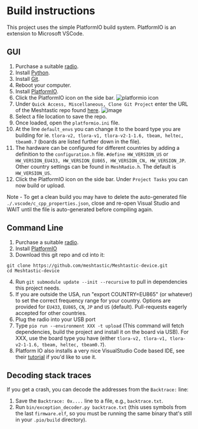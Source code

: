 # Build instructions

This project uses the simple PlatformIO build system. PlatformIO is an extension to Microsoft VSCode.

## GUI
1. Purchase a suitable [radio](https://github.com/meshtastic/Meshtastic-device/wiki/Hardware-Information).
2. Install [Python](https://www.python.org/downloads/).
3. Install [Git](https://git-scm.com/downloads).
4. Reboot your computer.
5. Install [PlatformIO](https://platformio.org/platformio-ide).
6. Click the PlatformIO icon on the side bar. ![platformio icon](https://user-images.githubusercontent.com/47490997/89482668-77c7ea00-d7ee-11ea-8785-5faf8ff99800.png)
7. Under `Quick Access, Miscellaneous, Clone Git Project` enter the URL of the Meshtastic repo found [here](https://github.com/meshtastic/Meshtastic-device). ![image](https://user-images.githubusercontent.com/47490997/89483047-4c91ca80-d7ef-11ea-91f4-1d53d4e8acd9.png) 
8. Select a file location to save the repo.
9. Once loaded, open the `platformio.ini` file. 
10. At the line `default_envs` you can change it to the board type you are building for ie. `tlora-v2, tlora-v1, tlora-v2-1-1.6, tbeam, heltec, tbeam0.7` (boards are listed further down in the file).
11. The hardware can be configured for different countries by adding a definition to the `configuration.h` file. `#define HW_VERSION_US` or `HW_VERSION_EU433, HW_VERSION_EU865, HW_VERSION_CN, HW_VERSION_JP`. Other country settings can be found in `MeshRadio.h`. The default is `HW_VERSION_US`.
12. Click the PlatformIO icon on the side bar. Under `Project Tasks` you can now build or upload.

Note - To get a clean build you may have to delete the auto-generated file `./.vscode/c_cpp_properties.json`, close and re-open Visual Studio and WAIT until the file is auto-generated before compiling again.

## Command Line
1. Purchase a suitable [radio](https://github.com/meshtastic/Meshtastic-device/wiki/Hardware-Information).
2. Install [PlatformIO](https://platformio.org/platformio-ide)
3. Download this git repo and cd into it:

```
git clone https://github.com/meshtastic/Meshtastic-device.git
cd Meshtastic-device
```
4. Run `git submodule update --init --recursive` to pull in dependencies this project needs.
5. If you are outside the USA, run "export COUNTRY=EU865" (or whatever) to set the correct frequency range for your country. Options are provided for `EU433`, `EU865`, `CN`, `JP` and `US` (default). Pull-requests eagerly accepted for other countries.
6. Plug the radio into your USB port
7. Type `pio run --environment XXX -t upload` (This command will fetch dependencies, build the project and install it on the board via USB). For XXX, use the board type you have (either `tlora-v2, tlora-v1, tlora-v2-1-1.6, tbeam, heltec, tbeam0.7`).
8. Platform IO also installs a very nice VisualStudio Code based IDE, see their [tutorial](https://docs.platformio.org/en/latest/tutorials/espressif32/arduino_debugging_unit_testing.html) if you'd like to use it.

## Decoding stack traces

If you get a crash, you can decode the addresses from the `Backtrace:` line:

1. Save the `Backtrace: 0x....` line to a file, e.g., `backtrace.txt`.
2. Run `bin/exception_decoder.py backtrace.txt` (this uses symbols from the
   last `firmware.elf`, so you must be running the same binary that's still in
   your `.pio/build` directory).
